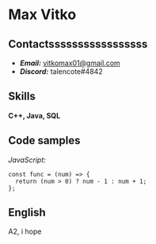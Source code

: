 Max Vitko
=
Contactsssssssssssssssss
---
+ _**Email:**_ vitkomax01@gmail.com
+ _**Discord:**_  talencote#4842
 
Skills
---
**C++, Java, SQL**

Code samples
-
*JavaScript:*
```
const func = (num) => {  
  return (num > 0) ? num - 1 : num + 1;   
};  
```
English
-
A2, i hope
